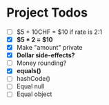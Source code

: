 # Project Todos

* [ ] $5 + 10CHF = $10 if rate is 2:1
* [x] **$5 * 2 = $10**
* [x] Make "amount" private
* [x] **Dollar side-effects?**
* [ ] Money rounding?
* [x] **equals()**
* [ ] hashCode()
* [ ] Equal null
* [ ] Equal object
